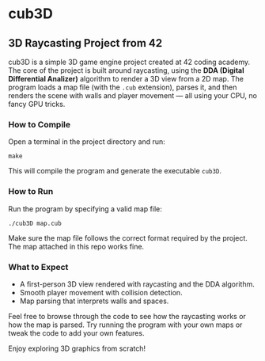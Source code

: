 # cub3D  
## 3D Raycasting Project from 42

cub3D is a simple 3D game engine project created at 42 coding academy. The core of the project is built around raycasting, using the **DDA (Digital Differential Analizer)** algorithm to render a 3D view from a 2D map. The program loads a map file (with the `.cub` extension), parses it, and then renders the scene with walls and player movement — all using your CPU, no fancy GPU tricks.

### How to Compile  
Open a terminal in the project directory and run:  
```
make
```
This will compile the program and generate the executable `cub3D`.

### How to Run  
Run the program by specifying a valid map file:  
```
./cub3D map.cub
```

Make sure the map file follows the correct format required by the project. The map attached in this repo works fine.

### What to Expect  
- A first-person 3D view rendered with raycasting and the DDA algorithm.  
- Smooth player movement with collision detection.  
- Map parsing that interprets walls and spaces.

Feel free to browse through the code to see how the raycasting works or how the map is parsed. Try running the program with your own maps or tweak the code to add your own features.

Enjoy exploring 3D graphics from scratch!

